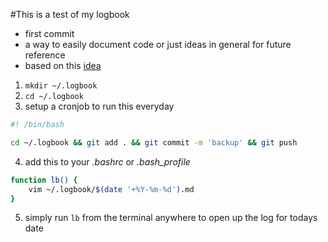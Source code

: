 #This is a test of my logbook
 * first commit
 * a way to easily document code or just ideas in general for future reference
 * based on this [idea](https://routley.io/tech/2017/11/23/logbook.html)


1. `mkdir ~/.logbook`
2. `cd ~/.logbook`
3. setup a cronjob to run this everyday

```bash
#! /bin/bash

cd ~/.logbook && git add . && git commit -m 'backup' && git push
```

4. add this to your *.bashrc* or *.bash_profile*
 
```bash
function lb() {
    vim ~/.logbook/$(date '+%Y-%m-%d').md
}
```

5. simply run `lb` from the terminal anywhere to open up the log for todays date
